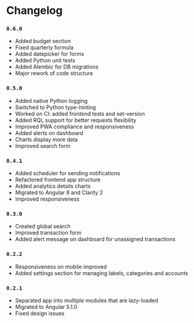 Changelog
=========

### `0.6.0`

- Added budget section
- Fixed quarterly formula
- Added datepicker for forms
- Added Python unit tests
- Added Alembic for DB migrations
- Major rework of code structure 

### `0.5.0`

- Added native Python logging
- Switched to Python type-hinting
- Worked on CI: added frontend tests and set-version
- Added RQL support for better requests flexibility
- Improved PWA compliance and responsiveness
- Added alerts on dashboard
- Charts display more data
- Improved search form

### `0.4.1`

- Added scheduler for sending notifications
- Refactored frontend app structure
- Added analytics details charts
- Migrated to Angular 8 and Clarity 2
- Improved responsiveness

### `0.3.0`

- Created global search
- Improved transaction form
- Added alert message on dashboard for unassigned transactions

### `0.2.2`

- Responsiveness on mobile improved
- Added settings section for managing labels, categories and accounts

### `0.2.1`

- Separated app into multiple modules that are lazy-loaded
- Migrated to Angular 5.1.0
- Fixed design issues
